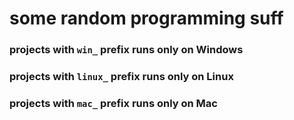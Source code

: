 # some random programming suff

### projects with `win_` prefix runs only on Windows
### projects with `linux_` prefix runs only on Linux
### projects with `mac_` prefix runs only on Mac